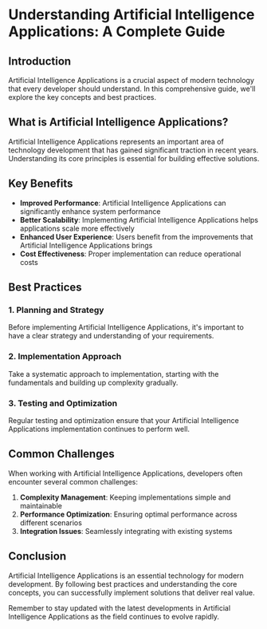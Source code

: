 # Understanding Artificial Intelligence Applications: A Complete Guide

## Introduction

Artificial Intelligence Applications is a crucial aspect of modern technology that every developer should understand. In this comprehensive guide, we'll explore the key concepts and best practices.

## What is Artificial Intelligence Applications?

Artificial Intelligence Applications represents an important area of technology development that has gained significant traction in recent years. Understanding its core principles is essential for building effective solutions.

## Key Benefits

- **Improved Performance**: Artificial Intelligence Applications can significantly enhance system performance
- **Better Scalability**: Implementing Artificial Intelligence Applications helps applications scale more effectively  
- **Enhanced User Experience**: Users benefit from the improvements that Artificial Intelligence Applications brings
- **Cost Effectiveness**: Proper implementation can reduce operational costs

## Best Practices

### 1. Planning and Strategy

Before implementing Artificial Intelligence Applications, it's important to have a clear strategy and understanding of your requirements.

### 2. Implementation Approach

Take a systematic approach to implementation, starting with the fundamentals and building up complexity gradually.

### 3. Testing and Optimization

Regular testing and optimization ensure that your Artificial Intelligence Applications implementation continues to perform well.

## Common Challenges

When working with Artificial Intelligence Applications, developers often encounter several common challenges:

1. **Complexity Management**: Keeping implementations simple and maintainable
2. **Performance Optimization**: Ensuring optimal performance across different scenarios
3. **Integration Issues**: Seamlessly integrating with existing systems

## Conclusion

Artificial Intelligence Applications is an essential technology for modern development. By following best practices and understanding the core concepts, you can successfully implement solutions that deliver real value.

Remember to stay updated with the latest developments in Artificial Intelligence Applications as the field continues to evolve rapidly.